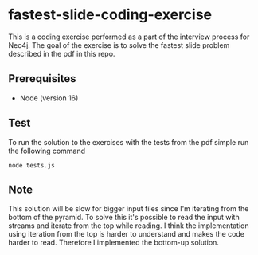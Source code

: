# fastest-slide-coding-exercise

This is a coding exercise performed as a part of the interview process for Neo4j. The goal of the exercise is to solve the fastest slide problem described in the pdf in this repo.

## Prerequisites
* Node (version 16)

## Test
To run the solution to the exercises with the tests from the pdf simple run the following command
```
node tests.js
```

## Note
This solution will be slow for bigger input files since I'm iterating from the bottom of the pyramid. To solve this it's possible to read the input with streams and iterate from the top while reading. I think the implementation using iteration from the top is harder to understand and makes the code harder to read. Therefore I implemented the bottom-up solution.